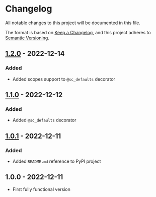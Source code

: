 # Changelog

All notable changes to this project will be documented in this file.

The format is based on [Keep a Changelog](https://keepachangelog.com/en/1.0.0/),
and this project adheres to [Semantic Versioning](https://semver.org/spec/v2.0.0.html).

## [1.2.0] - 2022-12-14

### Added

- Added scopes support to `@sc_defaults` decorator

## [1.1.0] - 2022-12-12

### Added 

- Added `@sc_defaults` decorator

## [1.0.1] - 2022-12-11

### Added

- Added `README.md` reference to PyPI project

## 1.0.0 - 2022-12-11

- First fully functional version

[1.2.0]: https://github.com/vsego/settings-collector/releases/tag/v1.2.0
[1.1.0]: https://github.com/vsego/settings-collector/releases/tag/v1.1.0
[1.0.1]: https://github.com/vsego/settings-collector/releases/tag/v1.0.1
